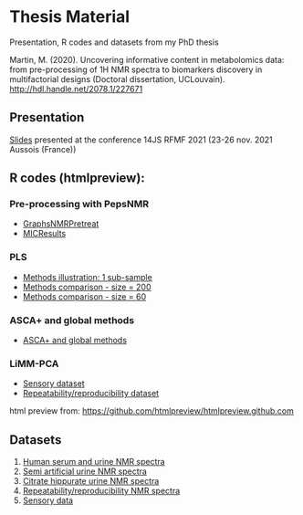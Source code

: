 # Thesis Material
Presentation, R codes and datasets from my PhD thesis

Martin, M. (2020). Uncovering informative content in metabolomics data: from pre-processing of 1H NMR spectra to biomarkers discovery in multifactorial designs (Doctoral dissertation, UCLouvain).
http://hdl.handle.net/2078.1/227671

## Presentation

[Slides](https://github.com/ManonMartin/thesisMaterial/blob/master/Presentation/MMartin_prix_these_rfmf21_slides.pdf) presented at the conference 14JS RFMF 2021 (23-26 nov. 2021 Aussois (France))

 
## R codes (htmlpreview):

 ### Pre-processing with PepsNMR
 
  * [GraphsNMRPretreat](https://htmlpreview.github.io/?https://raw.githubusercontent.com/ManonMartin/thesisMaterial/master/R_Codes/2-Preprocessing/GraphsNMRPretreat.html#1_pre-processing_workflow)
  * [MICResults](https://htmlpreview.github.io/?https://raw.githubusercontent.com/ManonMartin/thesisMaterial/master/R_Codes/2-Preprocessing/MICResults.html)
  
 ### PLS
 
  * [Methods illustration: 1 sub-sample](https://htmlpreview.github.io/?https://raw.githubusercontent.com/ManonMartin/thesisMaterial/master/R_Codes/3-PLS/Application1sample.html)
  * [Methods comparison - size = 200](https://htmlpreview.github.io/?https://raw.githubusercontent.com/ManonMartin/thesisMaterial/master/R_Codes/3-PLS/Comp_methods_main%20-%20size%20%3D%20200.html)
  * [Methods comparison - size = 60](https://htmlpreview.github.io/?https://raw.githubusercontent.com/ManonMartin/thesisMaterial/master/R_Codes/3-PLS/Comp_methods_main%20-%20size%20%3D%2060.html)
 
 ### ASCA+ and global methods
 
  * [ASCA+ and global methods](https://htmlpreview.github.io/?https://raw.githubusercontent.com/ManonMartin/thesisMaterial/master/R_Codes/4-ASCA_globalmethods/Code_article_Guisset_et_al.html)
 
 
 ### LiMM-PCA
   * [Sensory dataset](https://htmlpreview.github.io/?https://raw.githubusercontent.com/ManonMartin/thesisMaterial/master/R_Codes/5-LiMMPCA/Sensory_Data_Naes_interaction.html)
   * [Repeatability/reproducibility dataset](https://htmlpreview.github.io/?https://raw.githubusercontent.com/ManonMartin/thesisMaterial/master/R_Codes/5-LiMMPCA/SerumHumanData.html)
  
  
  
html preview from: https://github.com/htmlpreview/htmlpreview.github.com


## Datasets

1. [Human serum and urine NMR spectra](https://github.com/ManonMartin/thesisMaterial/tree/master/Datasets/1_human_serum_urine)
2. [Semi artificial urine NMR spectra](https://github.com/ManonMartin/thesisMaterial/tree/master/Datasets/2_semi_artificial_urine)
3. [Citrate hippurate urine NMR spectra](https://github.com/ManonMartin/thesisMaterial/tree/master/Datasets/3_citrate_hippurate_urine)
4. [Repeatability/reproducibility NMR spectra](https://github.com/ManonMartin/thesisMaterial/tree/master/Datasets/4_repeatability_reproducibility)
5. [Sensory data](https://github.com/ManonMartin/thesisMaterial/tree/master/Datasets/5_sensory)
